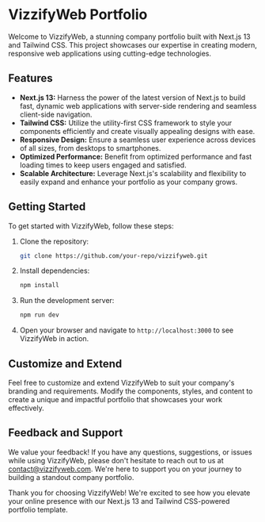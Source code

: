 # VizzifyWeb Portfolio

Welcome to VizzifyWeb, a stunning company portfolio built with Next.js 13 and Tailwind CSS. This project showcases our expertise in creating modern, responsive web applications using cutting-edge technologies.

## Features

- **Next.js 13:** Harness the power of the latest version of Next.js to build fast, dynamic web applications with server-side rendering and seamless client-side navigation.
- **Tailwind CSS:** Utilize the utility-first CSS framework to style your components efficiently and create visually appealing designs with ease.
- **Responsive Design:** Ensure a seamless user experience across devices of all sizes, from desktops to smartphones.
- **Optimized Performance:** Benefit from optimized performance and fast loading times to keep users engaged and satisfied.
- **Scalable Architecture:** Leverage Next.js's scalability and flexibility to easily expand and enhance your portfolio as your company grows.

## Getting Started

To get started with VizzifyWeb, follow these steps:

1. Clone the repository:

   ```bash
   git clone https://github.com/your-repo/vizzifyweb.git
   ```

2. Install dependencies:

   ```bash
   npm install
   ```

3. Run the development server:

   ```bash
   npm run dev
   ```

4. Open your browser and navigate to `http://localhost:3000` to see VizzifyWeb in action.

## Customize and Extend

Feel free to customize and extend VizzifyWeb to suit your company's branding and requirements. Modify the components, styles, and content to create a unique and impactful portfolio that showcases your work effectively.

## Feedback and Support

We value your feedback! If you have any questions, suggestions, or issues while using VizzifyWeb, please don't hesitate to reach out to us at [contact@vizzifyweb.com](mailto:contact@vizzifyweb.com). We're here to support you on your journey to building a standout company portfolio.

Thank you for choosing VizzifyWeb! We're excited to see how you elevate your online presence with our Next.js 13 and Tailwind CSS-powered portfolio template.
